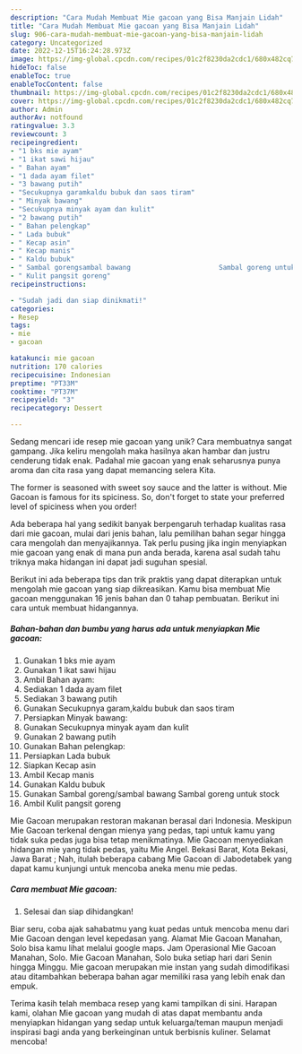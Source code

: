 ```yaml
---
description: "Cara Mudah Membuat Mie gacoan yang Bisa Manjain Lidah"
title: "Cara Mudah Membuat Mie gacoan yang Bisa Manjain Lidah"
slug: 906-cara-mudah-membuat-mie-gacoan-yang-bisa-manjain-lidah
category: Uncategorized
date: 2022-12-15T16:24:28.973Z
image: https://img-global.cpcdn.com/recipes/01c2f8230da2cdc1/680x482cq70/mie-gacoan-foto-resep-utama.jpg
hideToc: false
enableToc: true
enableTocContent: false
thumbnail: https://img-global.cpcdn.com/recipes/01c2f8230da2cdc1/680x482cq70/mie-gacoan-foto-resep-utama.jpg
cover: https://img-global.cpcdn.com/recipes/01c2f8230da2cdc1/680x482cq70/mie-gacoan-foto-resep-utama.jpg
author: Admin
authorAv: notfound
ratingvalue: 3.3
reviewcount: 3
recipeingredient:
- "1 bks mie ayam"
- "1 ikat sawi hijau"
- " Bahan ayam"
- "1 dada ayam filet"
- "3 bawang putih"
- "Secukupnya garamkaldu bubuk dan saos tiram"
- " Minyak bawang"
- "Secukupnya minyak ayam dan kulit"
- "2 bawang putih"
- " Bahan pelengkap"
- " Lada bubuk"
- " Kecap asin"
- " Kecap manis"
- " Kaldu bubuk"
- " Sambal gorengsambal bawang                      Sambal goreng untuk stock"
- " Kulit pangsit goreng"
recipeinstructions:

- "Sudah jadi dan siap dinikmati!"
categories:
- Resep
tags:
- mie
- gacoan

katakunci: mie gacoan 
nutrition: 170 calories
recipecuisine: Indonesian
preptime: "PT33M"
cooktime: "PT37M"
recipeyield: "3"
recipecategory: Dessert

---
```





Sedang mencari ide resep mie gacoan yang unik? Cara membuatnya sangat gampang. Jika keliru mengolah maka hasilnya akan hambar dan justru cenderung tidak enak. Padahal mie gacoan yang enak seharusnya punya aroma dan cita rasa yang dapat memancing selera Kita.





The former is seasoned with sweet soy sauce and the latter is without. Mie Gacoan is famous for its spiciness. So, don&#39;t forget to state your preferred level of spiciness when you order!

Ada beberapa hal yang sedikit banyak berpengaruh terhadap kualitas rasa dari mie gacoan, mulai dari jenis bahan, lalu pemilihan bahan segar hingga cara mengolah dan menyajikannya. Tak perlu pusing jika ingin menyiapkan mie gacoan yang enak di mana pun anda berada, karena asal sudah tahu triknya maka hidangan ini dapat jadi suguhan spesial.






Berikut ini ada beberapa tips dan trik praktis yang dapat diterapkan untuk mengolah mie gacoan yang siap dikreasikan. Kamu bisa membuat Mie gacoan menggunakan 16 jenis bahan dan 0 tahap pembuatan. Berikut ini cara untuk membuat hidangannya.

<!--inarticleads1-->

##### Bahan-bahan dan bumbu yang harus ada untuk menyiapkan Mie gacoan:

1. Gunakan 1 bks mie ayam
1. Gunakan 1 ikat sawi hijau
1. Ambil  Bahan ayam:
1. Sediakan 1 dada ayam filet
1. Sediakan 3 bawang putih
1. Gunakan Secukupnya garam,kaldu bubuk dan saos tiram
1. Persiapkan  Minyak bawang:
1. Gunakan Secukupnya minyak ayam dan kulit
1. Gunakan 2 bawang putih
1. Gunakan  Bahan pelengkap:
1. Persiapkan  Lada bubuk
1. Siapkan  Kecap asin
1. Ambil  Kecap manis
1. Gunakan  Kaldu bubuk
1. Gunakan  Sambal goreng/sambal bawang                      Sambal goreng untuk stock
1. Ambil  Kulit pangsit goreng


Mie Gacoan merupakan restoran makanan berasal dari Indonesia. Meskipun Mie Gacoan terkenal dengan mienya yang pedas, tapi untuk kamu yang tidak suka pedas juga bisa tetap menikmatinya. Mie Gacoan menyediakan hidangan mie yang tidak pedas, yaitu Mie Angel. Bekasi Barat, Kota Bekasi, Jawa Barat ; Nah, itulah beberapa cabang Mie Gacoan di Jabodetabek yang dapat kamu kunjungi untuk mencoba aneka menu mie pedas. 

<!--inarticleads2-->

##### Cara membuat Mie gacoan:


1. Selesai dan siap dihidangkan!

Biar seru, coba ajak sahabatmu yang kuat pedas untuk mencoba menu dari Mie Gacoan dengan level kepedasan yang. Alamat Mie Gacoan Manahan, Solo bisa kamu lihat melalui google maps. Jam Operasional Mie Gacoan Manahan, Solo. Mie Gacoan Manahan, Solo buka setiap hari dari Senin hingga Minggu. Mie gacoan merupakan mie instan yang sudah dimodifikasi atau ditambahkan beberapa bahan agar memiliki rasa yang lebih enak dan empuk. 

Terima kasih telah membaca resep yang kami tampilkan di sini. Harapan kami, olahan Mie gacoan yang mudah di atas dapat membantu anda menyiapkan hidangan yang sedap untuk keluarga/teman maupun menjadi inspirasi bagi anda yang berkeinginan untuk berbisnis kuliner. Selamat mencoba!
